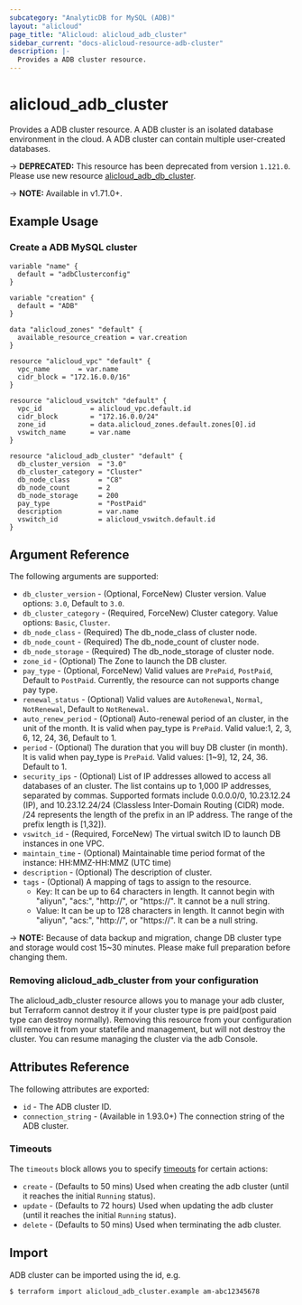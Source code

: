 ```yaml
---
subcategory: "AnalyticDB for MySQL (ADB)"
layout: "alicloud"
page_title: "Alicloud: alicloud_adb_cluster"
sidebar_current: "docs-alicloud-resource-adb-cluster"
description: |-
  Provides a ADB cluster resource.
---
```


# alicloud\_adb\_cluster

Provides a ADB cluster resource. A ADB cluster is an isolated database
environment in the cloud. A ADB cluster can contain multiple user-created
databases.

-> **DEPRECATED:**  This resource  has been deprecated from version `1.121.0`. Please use new resource [alicloud_adb_db_cluster](https://www.terraform.io/docs/providers/alicloud/r/adb_db_cluster.html).

-> **NOTE:** Available in v1.71.0+.

## Example Usage

### Create a ADB MySQL cluster

```
variable "name" {
  default = "adbClusterconfig"
}

variable "creation" {
  default = "ADB"
}

data "alicloud_zones" "default" {
  available_resource_creation = var.creation
}

resource "alicloud_vpc" "default" {
  vpc_name       = var.name
  cidr_block = "172.16.0.0/16"
}

resource "alicloud_vswitch" "default" {
  vpc_id            = alicloud_vpc.default.id
  cidr_block        = "172.16.0.0/24"
  zone_id           = data.alicloud_zones.default.zones[0].id
  vswitch_name      = var.name
}

resource "alicloud_adb_cluster" "default" {
  db_cluster_version  = "3.0"
  db_cluster_category = "Cluster"
  db_node_class       = "C8"
  db_node_count       = 2
  db_node_storage     = 200
  pay_type            = "PostPaid"
  description         = var.name
  vswitch_id          = alicloud_vswitch.default.id
}
```

## Argument Reference

The following arguments are supported:

* `db_cluster_version` - (Optional, ForceNew) Cluster version. Value options: `3.0`, Default to `3.0`.
* `db_cluster_category` - (Required, ForceNew) Cluster category. Value options: `Basic`, `Cluster`.
* `db_node_class` - (Required) The db_node_class of cluster node.
* `db_node_count` - (Required) The db_node_count of cluster node.
* `db_node_storage` - (Required) The db_node_storage of cluster node.
* `zone_id` - (Optional) The Zone to launch the DB cluster.
* `pay_type` - (Optional, ForceNew) Valid values are `PrePaid`, `PostPaid`, Default to `PostPaid`. Currently, the resource can not supports change pay type.
* `renewal_status` - (Optional) Valid values are `AutoRenewal`, `Normal`, `NotRenewal`, Default to `NotRenewal`.
* `auto_renew_period` - (Optional) Auto-renewal period of an cluster, in the unit of the month. It is valid when pay_type is `PrePaid`. Valid value:1, 2, 3, 6, 12, 24, 36, Default to 1.
* `period` - (Optional) The duration that you will buy DB cluster (in month). It is valid when pay_type is `PrePaid`. Valid values: [1~9], 12, 24, 36. Default to 1.
* `security_ips` - (Optional) List of IP addresses allowed to access all databases of an cluster. The list contains up to 1,000 IP addresses, separated by commas. Supported formats include 0.0.0.0/0, 10.23.12.24 (IP), and 10.23.12.24/24 (Classless Inter-Domain Routing (CIDR) mode. /24 represents the length of the prefix in an IP address. The range of the prefix length is [1,32]).
* `vswitch_id` - (Required, ForceNew) The virtual switch ID to launch DB instances in one VPC.
* `maintain_time` - (Optional) Maintainable time period format of the instance: HH:MMZ-HH:MMZ (UTC time)
* `description` - (Optional) The description of cluster.
* `tags` - (Optional) A mapping of tags to assign to the resource.
    - Key: It can be up to 64 characters in length. It cannot begin with "aliyun", "acs:", "http://", or "https://". It cannot be a null string.
    - Value: It can be up to 128 characters in length. It cannot begin with "aliyun", "acs:", "http://", or "https://". It can be a null string.

-> **NOTE:** Because of data backup and migration, change DB cluster type and storage would cost 15~30 minutes. Please make full preparation before changing them.

### Removing alicloud_adb_cluster from your configuration
 
The alicloud_adb_cluster resource allows you to manage your adb cluster, but Terraform cannot destroy it if your cluster type is pre paid(post paid type can destroy normally). Removing this resource from your configuration will remove it from your statefile and management, but will not destroy the cluster. You can resume managing the cluster via the adb Console.
 
## Attributes Reference

The following attributes are exported:

* `id` - The ADB cluster ID.
* `connection_string` - (Available in 1.93.0+) The connection string of the ADB cluster.

### Timeouts

The `timeouts` block allows you to specify [timeouts](https://www.terraform.io/docs/configuration-0-11/resources.html#timeouts) for certain actions:

* `create` - (Defaults to 50 mins) Used when creating the adb cluster (until it reaches the initial `Running` status). 
* `update` - (Defaults to 72 hours) Used when updating the adb cluster (until it reaches the initial `Running` status). 
* `delete` - (Defaults to 50 mins) Used when terminating the adb cluster. 

## Import

ADB cluster can be imported using the id, e.g.

```
$ terraform import alicloud_adb_cluster.example am-abc12345678
```